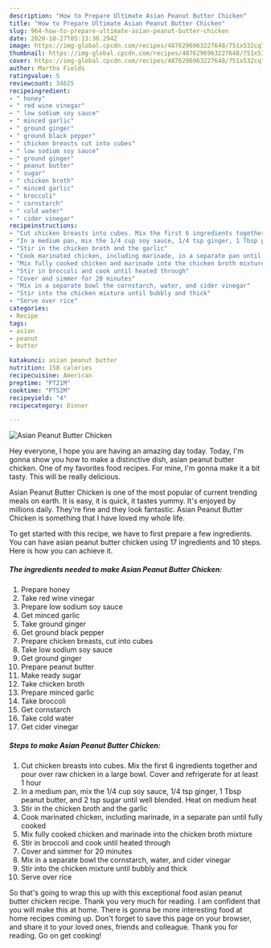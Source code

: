 ```yaml
---
description: "How to Prepare Ultimate Asian Peanut Butter Chicken"
title: "How to Prepare Ultimate Asian Peanut Butter Chicken"
slug: 964-how-to-prepare-ultimate-asian-peanut-butter-chicken
date: 2020-10-27T05:13:30.294Z
image: https://img-global.cpcdn.com/recipes/4876296963227648/751x532cq70/asian-peanut-butter-chicken-recipe-main-photo.jpg
thumbnail: https://img-global.cpcdn.com/recipes/4876296963227648/751x532cq70/asian-peanut-butter-chicken-recipe-main-photo.jpg
cover: https://img-global.cpcdn.com/recipes/4876296963227648/751x532cq70/asian-peanut-butter-chicken-recipe-main-photo.jpg
author: Martha Fields
ratingvalue: 5
reviewcount: 34625
recipeingredient:
- " honey"
- " red wine vinegar"
- " low sodium soy sauce"
- " minced garlic"
- " ground ginger"
- " ground black pepper"
- " chicken breasts cut into cubes"
- " low sodium soy sauce"
- " ground ginger"
- " peanut butter"
- " sugar"
- " chicken broth"
- " minced garlic"
- " broccoli"
- " cornstarch"
- " cold water"
- " cider vinegar"
recipeinstructions:
- "Cut chicken breasts into cubes. Mix the first 6 ingredients together and pour over raw chicken in a large bowl. Cover and refrigerate for at least 1 hour"
- "In a medium pan, mix the 1/4 cup soy sauce, 1/4 tsp ginger, 1 Tbsp peanut butter, and 2 tsp sugar until well blended. Heat on medium heat"
- "Stir in the chicken broth and the garlic"
- "Cook marinated chicken, including marinade, in a separate pan until fully cooked"
- "Mix fully cooked chicken and marinade into the chicken broth mixture"
- "Stir in broccoli and cook until heated through"
- "Cover and simmer for 20 minutes"
- "Mix in a separate bowl the cornstarch, water, and cider vinegar"
- "Stir into the chicken mixture until bubbly and thick"
- "Serve over rice"
categories:
- Recipe
tags:
- asian
- peanut
- butter

katakunci: asian peanut butter 
nutrition: 158 calories
recipecuisine: American
preptime: "PT21M"
cooktime: "PT52M"
recipeyield: "4"
recipecategory: Dinner

---
```



![Asian Peanut Butter Chicken](https://img-global.cpcdn.com/recipes/4876296963227648/751x532cq70/asian-peanut-butter-chicken-recipe-main-photo.jpg)

Hey everyone, I hope you are having an amazing day today. Today, I'm gonna show you how to make a distinctive dish, asian peanut butter chicken. One of my favorites food recipes. For mine, I'm gonna make it a bit tasty. This will be really delicious.



Asian Peanut Butter Chicken is one of the most popular of current trending meals on earth. It is easy, it is quick, it tastes yummy. It's enjoyed by millions daily. They're fine and they look fantastic. Asian Peanut Butter Chicken is something that I have loved my whole life.


To get started with this recipe, we have to first prepare a few ingredients. You can have asian peanut butter chicken using 17 ingredients and 10 steps. Here is how you can achieve it.

<!--inarticleads1-->

##### The ingredients needed to make Asian Peanut Butter Chicken:

1. Prepare  honey
1. Take  red wine vinegar
1. Prepare  low sodium soy sauce
1. Get  minced garlic
1. Take  ground ginger
1. Get  ground black pepper
1. Prepare  chicken breasts, cut into cubes
1. Take  low sodium soy sauce
1. Get  ground ginger
1. Prepare  peanut butter
1. Make ready  sugar
1. Take  chicken broth
1. Prepare  minced garlic
1. Take  broccoli
1. Get  cornstarch
1. Take  cold water
1. Get  cider vinegar




<!--inarticleads2-->

##### Steps to make Asian Peanut Butter Chicken:

1. Cut chicken breasts into cubes. Mix the first 6 ingredients together and pour over raw chicken in a large bowl. Cover and refrigerate for at least 1 hour
1. In a medium pan, mix the 1/4 cup soy sauce, 1/4 tsp ginger, 1 Tbsp peanut butter, and 2 tsp sugar until well blended. Heat on medium heat
1. Stir in the chicken broth and the garlic
1. Cook marinated chicken, including marinade, in a separate pan until fully cooked
1. Mix fully cooked chicken and marinade into the chicken broth mixture
1. Stir in broccoli and cook until heated through
1. Cover and simmer for 20 minutes
1. Mix in a separate bowl the cornstarch, water, and cider vinegar
1. Stir into the chicken mixture until bubbly and thick
1. Serve over rice




So that's going to wrap this up with this exceptional food asian peanut butter chicken recipe. Thank you very much for reading. I am confident that you will make this at home. There is gonna be more interesting food at home recipes coming up. Don't forget to save this page on your browser, and share it to your loved ones, friends and colleague. Thank you for reading. Go on get cooking!
